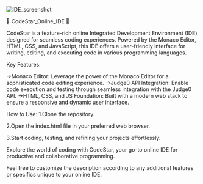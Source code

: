 ![IDE_screenshot](https://github.com/SreenishSharma83/CodeStar_Online_IDE/assets/112803560/a32787a0-4cf3-484c-9e60-ee35f3b8f186)

🌟 CodeStar_Online_IDE 🌟

CodeStar is a feature-rich online Integrated Development Environment (IDE) designed for seamless coding experiences. Powered by the Monaco Editor, HTML, CSS, and JavaScript, this IDE offers a user-friendly interface for writing, editing, and executing code in various programming languages.


Key Features:

->Monaco Editor: Leverage the power of the Monaco Editor for a sophisticated code editing experience.
->Judge0 API Integration: Enable code execution and testing through seamless integration with the Judge0 API.
->HTML, CSS, and JS Foundation: Built with a modern web stack to ensure a responsive and dynamic user interface.

How to Use:
1.Clone the repository.

2.Open the index.html file in your preferred web browser.

3.Start coding, testing, and refining your projects effortlessly.


Explore the world of coding with CodeStar, your go-to online IDE for productive and collaborative programming.

Feel free to customize the description according to any additional features or specifics unique to your online IDE.
